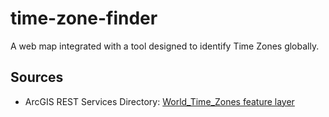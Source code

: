 # time-zone-finder
A web map integrated with a tool designed to identify Time Zones globally.


## Sources
- ArcGIS REST Services Directory: <a href="https://services.arcgis.com/P3ePLMYs2RVChkJx/ArcGIS/rest/services/World_Time_Zones/FeatureServer/0">World_Time_Zones feature layer</a>
